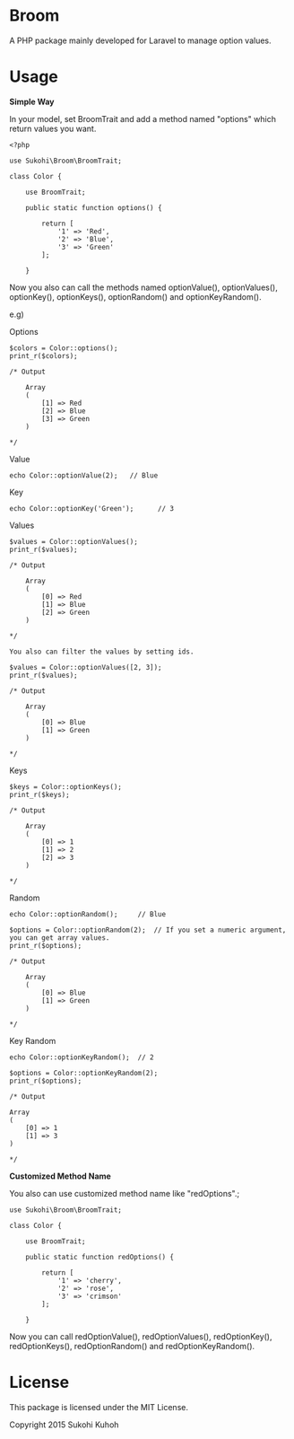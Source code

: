 Broom
====

A PHP package mainly developed for Laravel to manage option values.

Usage
====

**Simple Way**  

In your model, set BroomTrait and add a method named "options" which return values you want.

    <?php 
    
    use Sukohi\Broom\BroomTrait;
    
    class Color {
    
        use BroomTrait;

        public static function options() {
    
            return [
                '1' => 'Red',
                '2' => 'Blue',
                '3' => 'Green'
            ];
    
        }

Now you also can call the methods named optionValue(), optionValues(), optionKey(), optionKeys(), optionRandom() and optionKeyRandom().

e.g)

Options

    $colors = Color::options();
    print_r($colors);

    /* Output
    
        Array
        (
            [1] => Red
            [2] => Blue
            [3] => Green
        )
    
    */

Value

    echo Color::optionValue(2);   // Blue

Key

    echo Color::optionKey('Green');      // 3
    

Values
    
    $values = Color::optionValues();
    print_r($values);
    
    /* Output
    
        Array
        (
            [0] => Red
            [1] => Blue
            [2] => Green
        )
    
    */
    
    You also can filter the values by setting ids.
    
    $values = Color::optionValues([2, 3]);
    print_r($values);

    /* Output
    
        Array
        (
            [0] => Blue
            [1] => Green
        )
    
    */

Keys

    $keys = Color::optionKeys();
    print_r($keys);
    
    /* Output
    
        Array
        (
            [0] => 1
            [1] => 2
            [2] => 3
        )
    
    */

Random

    echo Color::optionRandom();     // Blue
    
    $options = Color::optionRandom(2);  // If you set a numeric argument, you can get array values.
    print_r($options);
    
    /* Output
    
        Array
        (
            [0] => Blue
            [1] => Green
        )
    
    */

Key Random

    echo Color::optionKeyRandom();  // 2
    
    $options = Color::optionKeyRandom(2);
    print_r($options);
    
    /* Output
    
    Array
    (
        [0] => 1
        [1] => 3
    )
    
    */
    

**Customized Method Name**  

You also can use customized method name like "redOptions".;

    use Sukohi\Broom\BroomTrait;
    
    class Color {
    
        use BroomTrait;

        public static function redOptions() {
    
            return [
                '1' => 'cherry',
                '2' => 'rose',
                '3' => 'crimson'
            ];
    
        }

Now you can call redOptionValue(), redOptionValues(), redOptionKey(), redOptionKeys(), redOptionRandom() and redOptionKeyRandom().

License
====
This package is licensed under the MIT License.

Copyright 2015 Sukohi Kuhoh